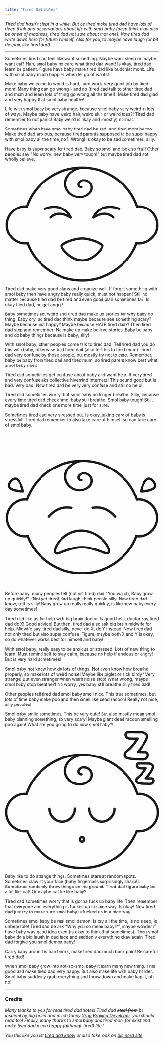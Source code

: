 ```yaml
---
title: "Tired Dad Notes"
---
```


*Tired dad hasn't slept in a while. But be tired make tired dad have lots of deep think and observations about life with smol baby (deep think may also be onset of madness, tired dad not sure about that one). Now tired dad write down here for future himself. Also for you, to maybe have laugh (or bit despair, like tired dad).*

---

Sometimes tired dad feel like want something. Maybe want sleep or maybe want eat? Hah, smol baby no care what tired dad want! Is okay, tired dad learn be patient. Figure have baby make tired dad like buddhist monk. Life with smol baby much happier when let go of wants!

Make baby welcome to world is hard, hard work, very good job by tired mom! Many thing can go wrong - and do (tired dad talk to other tired dad and mom and learn lots of thing go wrong all the time!). Make tired dad glad and very happy that smol baby healthy!

Life with smol baby be very strange, because smol baby very weird in lots of ways. Maybe baby have weird hair, weird skin or weird toes?! Tired dad remember to not panic! Baby weird is okay and (mostly) normal.

Sometimes when have smol baby tired dad be sad, and tired mom be too. Make tired dad anxious, because tired parents supposed to be super happy with smol baby all the time, no?! Wrong! Is okay to be sad sometimes, silly.  

Have baby is super scary for tired dad. Baby so smol and look so frail! Other peoples say "No worry, new baby very tough!" but maybe tired dad not wholly believe. 

<div style="text-align:center;">
<svg role="img" viewBox="0 0 135.165 101.425" xml:space="preserve" xmlns="http://www.w3.org/2000/svg" style="opacity:1;fill:none;stroke:currentColor;stroke-width:2;stroke-linecap:round;stroke-linejoin:round;">
  <title>A laughing baby</title>
  <path d="M20.118 93.524c-.77.114-1.558.172-2.36.172-8.896 0-16.107-7.233-16.107-16.156 0-8.923 7.211-16.157 16.108-16.157.596 0 1.185.033 1.765.096m95.824 32.045c.77.114 1.558.172 2.36.172 8.896 0 16.108-7.233 16.108-16.156 0-8.923-7.212-16.157-16.108-16.157-.572 0-1.137.03-1.694.089m-.54 32.076a50.8 49.212 0 0 1-47.74 32.394 50.8 49.212 0 0 1-47.742-32.394m-.55-32.091a50.8 49.212 0 0 1 48.291-33.94 50.8 49.212 0 0 1 48.296 33.952" transform="translate(-.15 -26.017)" />
  <path style="stroke-width:8;" transform="matrix(-.07923 -.19997 .23281 -.06805 55.623 76.086)" d="M243.651 133.148c-.934-6.3 6.765-9.397 11.827-8.552 11.096 1.851 15.448 14.794 12.492 24.5-4.988 16.38-24.475 22.304-39.438 16.593-22.172-8.463-29.834-35.418-20.895-56.156 12.248-28.415 47.408-37.946 74.373-25.398 28.248 13.145 42.325 45.542 36.334 75.527" />
  <path d="M35.16 61.309c7.08-3.082 17.96-2.582 22.709 7.61-3.995-2.483-11.738-5.905-17.672-.172m60.11-7.438c-7.081-3.082-17.96-2.582-22.709 7.61 3.995-2.483 11.737-5.905 17.672-.172M67.732 87.344c-5.145 0-14.097 2.434-18.173 6.207.588 3.373 8.767 12.71 18.173 12.896 9.407.187 17.588-9.523 18.176-12.896-4.077-3.773-13.03-6.207-18.176-6.207z" transform="translate(-.15 -23.9)" />
</svg>
</div>

Tired dad make very good plans and organize well. If forget something with smol baby then have angry baby really quick, must not happen! Still no matter because tired dad be tired and even good plan sometimes fail. Is okay tired dad, no get angry!

Baby sometimes act weird and tired dad make up stories for why baby do thing. Baby cry, so tired dad think maybe because see something scary? Maybe because not happy? Maybe because HATE tired dad?! Then tired dad stop and remember: No make up make believe stories! Baby be baby and do baby things because is baby, silly!

With smol baby, other peoples come talk to tired dad. Tell tired dad you do this with baby, otherwise bad tired dad (also tell this to tired mum). Tired dad very confuse by those people, but mostly try not to care. Remember, baby be baby from tired dad and tired mum, so tired parent know best what smol baby need!

Tired dad sometimes get confuse about baby and want help. If very tired and very confuse aks collective hivemind Internetz! This sound good but is bad. Very bad. Now tired dad be very very confuse and still no help!

Tired dad sometimes worry that smol baby no longer breathe. Silly, because every time tired dad check smol baby still breathe. Smol baby tough! Still, maybe tired dad check one more time, just for sure.

Sometimes tired dad very stressed out. Is okay, taking care of baby is stressful! Tired dad remember to also take care of himself so can take care of smol baby. 

<div style="text-align:center;">
<svg role="img" viewBox="0 0 135.467 135.467" xml:space="preserve" xmlns="http://www.w3.org/2000/svg"
style="fill:none;stroke:currentColor;stroke-width:2;stroke-linecap:round;stroke-linejoin:round;">
  <title>A crying baby</title>
  <path  d="M38.279 60.614c5.753-6.71 12.698-8.825 19.844-7.614m38.554 7.614c-5.753-6.71-12.699-8.825-19.844-7.614" transform="translate(.256 13.503)" />
  <path  d="M91.574 104.31c0 6.024-10.357-3.242-23.934-3.242-13.577 0-23.747 9.445-23.747 3.42 0-6.026 9.494-17.888 23.072-17.888 13.577 0 24.609 11.684 24.609 17.71z" />
  <path  d="M15.741 52.016s-17.755-.214-10.749-8.741c7.006-8.528 10.75 8.74 10.75 8.74zm103.984 0s17.756-.214 10.75-8.741c-7.007-8.528-10.75 8.74-10.75 8.74z" />
  <path  d="M20.118 93.524c-.77.114-1.558.172-2.36.172-8.896 0-16.107-7.233-16.107-16.156 0-8.923 7.211-16.157 16.108-16.157.596 0 1.185.033 1.765.096m95.824 32.045c.77.114 1.558.172 2.36.172 8.896 0 16.108-7.233 16.108-16.156 0-8.923-7.212-16.157-16.108-16.157-.572 0-1.137.03-1.694.089m-.54 32.076a50.8 49.212 0 0 1-47.74 32.394 50.8 49.212 0 0 1-47.742-32.394m-.55-32.091a50.8 49.212 0 0 1 48.291-33.94 50.8 49.212 0 0 1 48.296 33.952" transform="translate(0 -2.117)" />
  <path style="stroke-width:8.7" transform="matrix(-.07923 -.19997 .23281 -.06805 55.774 99.986)" d="M243.651 133.148c-.934-6.3 6.765-9.397 11.827-8.552 11.096 1.851 15.448 14.794 12.492 24.5-4.988 16.38-24.475 22.304-39.438 16.593-22.172-8.463-29.834-35.418-20.895-56.156 12.248-28.415 47.408-37.946 74.373-25.398 28.248 13.145 42.325 45.542 36.334 75.527" />
</svg>
</div>

Before baby, many peoples tell (not yet tired) dad "You watch, Baby grow up quickly!". (Not yet tired) dad laugh, think people silly. Now tired dad know, self is silly! Baby grow up really really quickly, is like new baby every day sometimes!

Tired dad like as for help with big brain doctor. Is good help, doctor say tired dad do X! Good advice! But then, tired dad also ask big brain midwife for help. Midwife say, tired dad silly, never do X, do Y instead! Now tired dad not only tired but also super confuse. Figure, maybe both X and Y is okay, so do whatever works best for himself and baby!

With smol baby, really easy to be anxious or stressed. Lots of new thing to learn! Must remind self to stay calm, because no help if anxious or angry! But is very hard sometimes!

Smol baby not know how do lots of things. Not even know how breathe properly, so make lots of weird noise! Maybe like piglet or sick birdy? Very strange! But even stranger when weird noise stop! What wrong, maybe smol baby stop breathe?! No worry, yes baby still breathe silly tired dad!

Other peoples tell tired dad smol baby smell nice. This true sometimes, but lots of time baby make poo and then smell like dead racoon! Really not nice, silly peoples!  

Smol baby smile sometimes. This be very cute! But also mostly mean smol baby planning something, so very scary! Maybe giant dead racoon smelling poo again! What are you going to do now smol baby?!

<div style="text-align:center;">
<svg role="img" viewBox="0 0 134.165 119.946" xml:space="preserve" xmlns="http://www.w3.org/2000/svg" style="fill:none;stroke:currentColor;stroke-width:2;stroke-linecap:round;stroke-linejoin:round;">
<title>A sleeping baby</title>
  <path d="M112.487 1a255.2 255.2 0 0 0-3.394.018c-1.09.034-1.82.074-2.187.12-.976.138-1.54.677-1.689 1.619-.149.942.236 1.918 1.155 2.929.494.562 1.774.872 3.84.93 2.08.057 3.876.028 5.392-.087a51.943 51.943 0 0 1-4.237 5.84c-1.573 1.883-3.181 3.474-4.823 4.772-.184.149-.385.298-.603.447-.207.138-.476.385-.81.741-.562 1.034-.758 1.981-.585 2.842.183.862.608 1.47 1.274 1.826.448.253 1.08.471 1.895.655 1.78.39 3.893.625 6.339.706 2.458.08 4.645.149 6.563.206.482-.114.982-.229 1.499-.344.516-.115 1.005-.43 1.464-.947.85-1.218 1.108-2.372.775-3.463-.333-1.102-.993-1.636-1.981-1.602a234.56 234.56 0 0 1-6.58-.206c1.516-1.562 3.032-3.485 4.547-5.77 1.528-2.286 2.561-4.146 3.101-5.582.368-1.01.51-1.832.43-2.463-.068-.632-.55-1.27-1.446-1.912-.276-.184-.511-.333-.706-.448-.976-.551-1.872-.804-2.687-.758-.816.035-1.792.035-2.929 0a87.006 87.006 0 0 0-1.774-.017A96.054 96.054 0 0 1 112.487 1zm7.885 27.005c-1.094 0-1.949.004-2.565.012-.825.027-1.376.057-1.654.092-.738.104-1.163.512-1.276 1.224-.113.711.178 1.45.873 2.213.373.425 1.34.66 2.903.703 1.571.044 2.93.022 4.075-.065a39.26 39.26 0 0 1-3.202 4.414c-1.19 1.423-2.405 2.625-3.646 3.606-.14.113-.29.226-.456.339-.156.104-.36.29-.612.56-.425.78-.572 1.497-.442 2.148.139.651.46 1.11.963 1.38.339.19.816.356 1.432.495 1.346.295 2.943.473 4.791.534 1.858.06 3.512.112 4.961.156.365-.087.742-.174 1.133-.26.39-.087.76-.326 1.106-.717.643-.92.838-1.792.586-2.617-.251-.833-.75-1.237-1.497-1.21-2.109-.044-3.767-.096-4.973-.157 1.145-1.18 2.291-2.634 3.437-4.362 1.155-1.727 1.936-3.133 2.344-4.218.277-.764.386-1.384.325-1.862-.052-.477-.417-.96-1.094-1.445a11.534 11.534 0 0 0-.534-.339c-.737-.416-1.414-.607-2.03-.572-.617.026-1.355.026-2.214 0a65.712 65.712 0 0 0-1.34-.013 72.746 72.746 0 0 1-1.394-.04z" />
  <path d="M60.816 67.05c0 6.333-4.913 11.481-11.005 11.533-6.092.052-11.086-5.012-11.186-11.344m34.725-.19c0 6.334 4.912 11.482 11.004 11.534 6.093.052 11.086-5.012 11.186-11.344" />
  <path d="M69.083 94.124a2 2 0 0 1-2 2 2 2 0 0 1-2-2 2 2 0 0 1 2-2 2 2 0 0 1 2 2z" />
  <path d="M66.818 37.322c-1.393.616-2.724-.713-2.928-1.782-.448-2.345 2.22-4.096 4.714-4.166 4.21-.117 7.132 3.377 6.988 6.758-.214 5.01-5.882 8.376-11.419 8-7.585-.516-12.59-6.899-11.805-13.145.823-6.543 7.25-11.563 14.705-12.405" />
  <path d="M19.468 86.528c-.77.114-1.558.173-2.36.173C8.212 86.7 1 79.467 1 70.544s7.212-16.157 16.108-16.157c.597 0 1.186.033 1.766.096m95.824 32.045c.77.114 1.558.173 2.36.173 8.896 0 16.107-7.234 16.107-16.157s-7.211-16.157-16.108-16.157c-.572 0-1.137.03-1.693.089m-.54 32.076a50.8 49.212 0 0 1-47.741 32.394A50.8 49.212 0 0 1 19.34 86.552m-.55-32.091a50.8 49.212 0 0 1 48.292-33.94 50.8 49.212 0 0 1 48.296 33.952" />
</svg>
</div>

Baby like to do strange things. Sometimes stare at random spots. Sometimes claw at your face (baby fingernails surprisingly sharp!). Sometimes randomly throw things on the ground. Tired dad figure baby be a lot like cat! Or maybe cat be like baby?

Tired dad sometimes worry that is gonna fuck up baby life. Then remember that everyone and everything is fucked up in some way. Is okay! Now tired dad just try to make sure smol baby is fucked up in a nice way.

Sometimes smol baby be real smol demon. Is cry all the time, is no sleep, is unbearable! Tired dad be ask "Why you so mean baby!?", maybe wonder if have baby was good idea even (is okay to think that sometimes). Then smol baby do a big laugh in dad face and suddenly everything okay again! Tired dad forgive you smol demon baby!

Carry baby around is hard work, make tired dad much back pain! Be careful tired dad!

When smol baby grow into not-so-smol baby it learn many new thing. This good and make tired dad very happy. But also make life with baby harder. Smol baby suddenly grab everything and throw down and make kaput, oh no!

---

### Credits 

*Many thanks to you for read tired dad notes! Tired dad ~~steal from~~ be inspired by big brain and much funny [Grug Brained Developer](https://grugbrain.dev/), you should read too! Finally, many thanks to smol baby and tired mom for exist and make tired dad much happy (although tired) life !*

*You this like you let [tired dad know](https://x.com/hschnedlitz) or also take look on [big nerd site](https://github.com/hschne/tired-dad-notes).*

